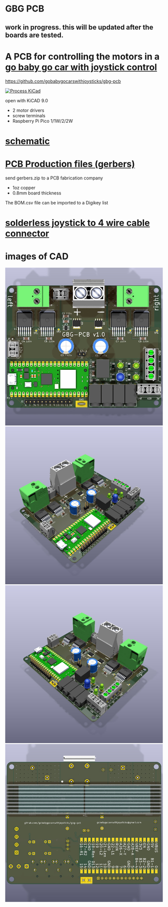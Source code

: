 # GBG PCB
## work in progress. this will be updated after the boards are tested.

# A PCB for controlling the motors in a [go baby go car with joystick control](https://gobabygocarswithjoysticks.github.io/index/)

https://github.com/gobabygocarswithjoysticks/gbg-pcb

[![Process KiCad](https://github.com/gobabygocarswithjoysticks/gbg-pcb/actions/workflows/process-kicad.yml/badge.svg)](https://github.com/gobabygocarswithjoysticks/gbg-pcb/actions/workflows/process-kicad.yml)

open with KiCAD 9.0

* 2 motor drivers
* screw terminals
* Raspberry Pi Pico 1/1W/2/2W

# [schematic](/schematic.pdf)

# [PCB Production files (gerbers)](/PCB_production)
send gerbers.zip to a PCB fabrication company
* 1oz copper
* 0.8mm board thickness

The BOM.csv file can be imported to a Digikey list

# [solderless joystick to 4 wire cable connector](https://github.com/gobabygocarswithjoysticks/gbg-pcb/tree/main/joystickpcb)

# images of CAD

![auto generated image, topview](/renders/top.jpg)
![auto generated image, p1](/renders/perspective1.jpg)
![auto generated image, p2](/renders/perspective2.jpg)
![auto_generated_image, back](/renders/back.jpg)
